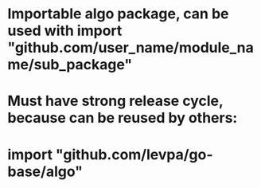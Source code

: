 # Importable algo package, can be used with import "github.com/user_name/module_name/sub_package"
# Must have strong release cycle, because can be reused by others:
# import "github.com/levpa/go-base/algo"